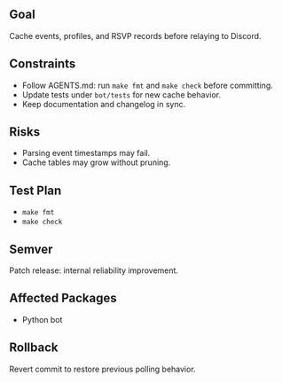 ## Goal
Cache events, profiles, and RSVP records before relaying to Discord.

## Constraints
- Follow AGENTS.md: run `make fmt` and `make check` before committing.
- Update tests under `bot/tests` for new cache behavior.
- Keep documentation and changelog in sync.

## Risks
- Parsing event timestamps may fail.
- Cache tables may grow without pruning.

## Test Plan
- `make fmt`
- `make check`

## Semver
Patch release: internal reliability improvement.

## Affected Packages
- Python bot

## Rollback
Revert commit to restore previous polling behavior.
